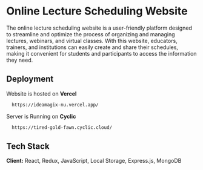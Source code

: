 
# Online Lecture Scheduling Website

The online lecture scheduling website is a user-friendly platform designed to streamline and optimize the process of organizing and managing lectures, webinars, and virtual classes. With this website, educators, trainers, and institutions can easily create and share their schedules, making it convenient for students and participants to access the information they need.



## Deployment

Website is hosted on **Vercel**

```bash
  https://ideamagix-nu.vercel.app/
```

Server is Running on **Cyclic**
```bash
  https://tired-gold-fawn.cyclic.cloud/
```

## Tech Stack

**Client:** React, Redux, JavaScript, Local Storage, Express.js, MongoDB


